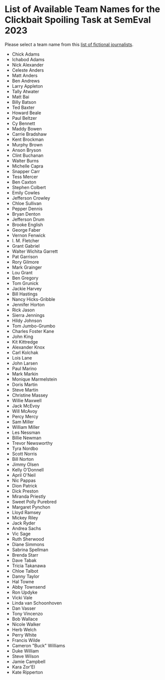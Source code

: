 # List of Available Team Names for the Clickbait Spoiling Task at SemEval 2023

Please select a team name from this [list of fictional journalists](https://en.wikipedia.org/wiki/List_of_fictional_journalists).

- Chick Adams
- Ichabod Adams
- Nick Alexander
- Celeste Anders
- Matt Anders
- Ben Andrews
- Larry Appleton
- Tally Atwater
- Matt Bai
- Billy Batson
- Ted Baxter
- Howard Beale
- Paul Beltzer
- Cy Bennett
- Maddy Bowen
- Carrie Bradshaw
- Kent Brockman
- Murphy Brown
- Anson Bryson
- Clint Buchanan
- Walter Burns
- Michelle Capra
- Snapper Carr
- Tess Mercer
- Ben Caxton
- Stephen Colbert
- Emily Cowles
- Jefferson Crowley
- Chloe Sullivan
- Pepper Dennis
- Bryan Denton
- Jefferson Drum
- Brooke English
- George Faber
- Vernon Fenwick
- I. M. Fletcher
- Grant Gabriel
- Walter Wichita Garrett
- Pat Garrison
- Rory Gilmore
- Mark Grainger
- Lou Grant
- Ben Gregory
- Tom Grunick
- Jackie Harvey
- Bill Hastings
- Nancy Hicks-Gribble
- Jennifer Horton
- Rick Jason
- Sierra Jennings
- Hildy Johnson
- Tom Jumbo-Grumbo
- Charles Foster Kane
- John King
- Kit Kittredge
- Alexander Knox
- Carl Kolchak
- Lois Lane
- John Larsen
- Paul Marino
- Mark Markin
- Monique Marmelstein
- Doris Martin
- Steve Martin
- Christine Massey
- Willie Maxwell
- Jack McEvoy
- Will McAvoy
- Percy Mercy
- Sam Miller
- William Miller
- Les Nessman
- Billie Newman
- Trevor Newsworthy
- Tyra Nordbo
- Scott Norris
- Bill Norton
- Jimmy Olsen
- Kelly O'Donnell
- April O'Neil
- Nic Pappas
- Dion Patrick
- Dick Preston
- Miranda Priestly
- Sweet Polly Purebred
- Margaret Pynchon
- Lloyd Ramsey
- Mickey Riley
- Jack Ryder
- Andrea Sachs
- Vic Sage
- Ruth Sherwood
- Diane Simmons
- Sabrina Spellman
- Brenda Starr
- Dave Tabak
- Tricia Takanawa
- Chloe Talbot
- Danny Taylor
- Hal Towne
- Abby Townsend
- Ron Updyke
- Vicki Vale
- Linda van Schoonhoven
- Dan Vasser
- Tony Vincenzo
- Bob Wallace
- Nicole Walker
- Herb Welch
- Perry White
- Francis Wilde
- Cameron "Buck" Williams
- Duke William
- Steve Wilson
- Jamie Campbell
- Kara Zor'El 
- Kate Ripperton

